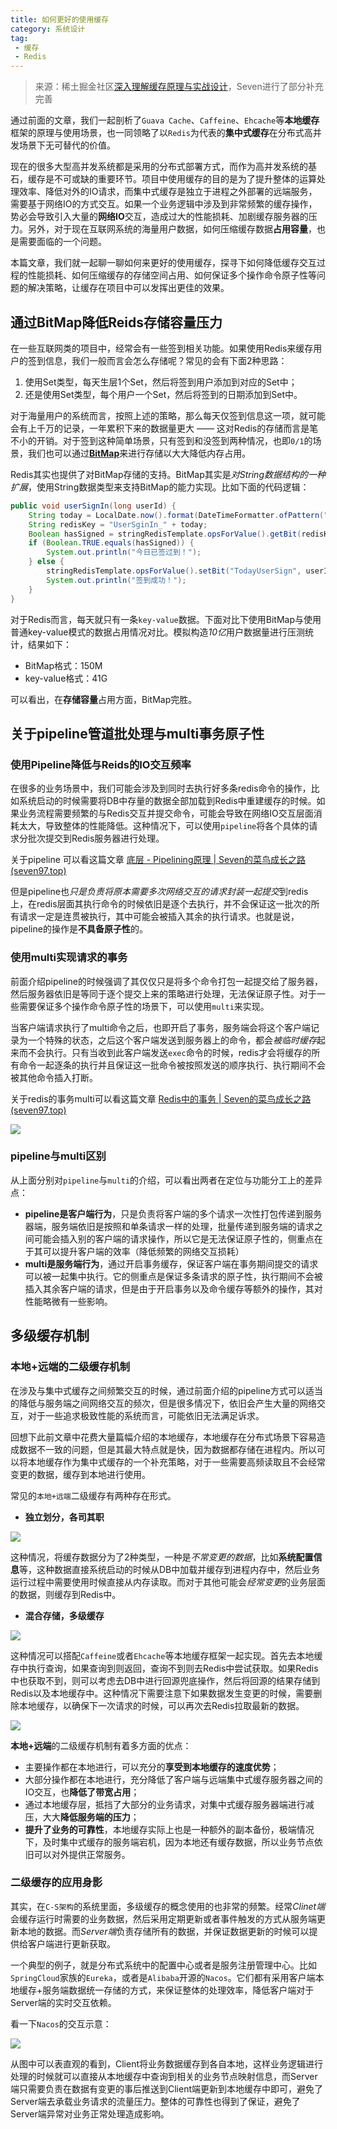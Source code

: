 ```yaml
---
title: 如何更好的使用缓存
category: 系统设计
tag:
 - 缓存
 - Redis
---
```




> 来源：稀土掘金社区[深入理解缓存原理与实战设计](https://juejin.cn/column/7140852038258147358)，Seven进行了部分补充完善



通过前面的文章，我们一起剖析了`Guava Cache`、`Caffeine`、`Ehcache`等**本地缓存**框架的原理与使用场景，也一同领略了以`Redis`为代表的**集中式缓存**在分布式高并发场景下无可替代的价值。

现在的很多大型高并发系统都是采用的分布式部署方式，而作为高并发系统的基石，缓存是不可或缺的重要环节。项目中使用缓存的目的是为了提升整体的运算处理效率、降低对外的IO请求，而集中式缓存是独立于进程之外部署的远端服务，需要基于网络IO的方式交互。如果一个业务逻辑中涉及到非常频繁的缓存操作，势必会导致引入大量的**网络IO**交互，造成过大的性能损耗、加剧缓存服务器的压力。另外，对于现在互联网系统的海量用户数据，如何压缩缓存数据**占用容量**，也是需要面临的一个问题。

本篇文章，我们就一起聊一聊如何来更好的使用缓存，探寻下如何降低缓存交互过程的性能损耗、如何压缩缓存的存储空间占用、如何保证多个操作命令原子性等问题的解决策略，让缓存在项目中可以发挥出更佳的效果。

## 通过BitMap降低Reids存储容量压力

在一些互联网类的项目中，经常会有一些签到相关功能。如果使用Redis来缓存用户的签到信息，我们一般而言会怎么存储呢？常见的会有下面2种思路：

1. 使用Set类型，每天生层1个Set，然后将签到用户添加到对应的Set中；
2. 还是使用Set类型，每个用户一个Set，然后将签到的日期添加到Set中。

对于海量用户的系统而言，按照上述的策略，那么每天仅签到信息这一项，就可能会有上千万的记录，一年累积下来的数据量更大 —— 这对Redis的存储而言是笔不小的开销。对于签到这种简单场景，只有签到和没签到两种情况，也即`0/1`的场景，我们也可以通过[**BitMap**](https://www.seven97.top/cs-basics/data-structure/bitmap.html)来进行存储以大大降低内存占用。



Redis其实也提供了对BitMap存储的支持。BitMap其实是*对String数据结构的一种扩展*，使用String数据类型来支持BitMap的能力实现。比如下面的代码逻辑：

```java
public void userSignIn(long userId) {
    String today = LocalDate.now().format(DateTimeFormatter.ofPattern("yyyy-MM-dd"));
    String redisKey = "UserSginIn_" + today;
    Boolean hasSigned = stringRedisTemplate.opsForValue().getBit(redisKey, userId);
    if (Boolean.TRUE.equals(hasSigned)) {
        System.out.println("今日已签过到！");
    } else {
        stringRedisTemplate.opsForValue().setBit("TodayUserSign", userId, true);
        System.out.println("签到成功！");
    }
}
```

对于Redis而言，每天就只有一条`key-value`数据。下面对比下使用BitMap与使用普通key-value模式的数据占用情况对比。模拟构造*10亿*用户数据量进行压测统计，结果如下：

- BitMap格式：150M
- key-value格式：41G

可以看出，在**存储容量**占用方面，BitMap完胜。



## 关于pipeline管道批处理与multi事务原子性

### 使用Pipeline降低与Reids的IO交互频率

在很多的业务场景中，我们可能会涉及到同时去执行好多条redis命令的操作，比如系统启动的时候需要将DB中存量的数据全部加载到Redis中重建缓存的时候。如果业务流程需要频繁的与Redis交互并提交命令，可能会导致在网络IO交互层面消耗太大，导致整体的性能降低。这种情况下，可以使用`pipeline`将各个具体的请求分批次提交到Redis服务器进行处理。

关于pipeline 可以看这篇文章 [底层 - Pipelining原理 | Seven的菜鸟成长之路 (seven97.top)](https://www.seven97.top/database/redis/02-basement2-pipelining.html)

但是pipeline也*只是负责将原本需要多次网络交互的请求封装一起提交*到redis上，在redis层面其执行命令的时候依旧是逐个去执行，并不会保证这一批次的所有请求一定是连贯被执行，其中可能会被插入其余的执行请求。也就是说，pipeline的操作是**不具备原子性**的。



### 使用multi实现请求的事务

前面介绍pipeline的时候强调了其仅仅只是将多个命令打包一起提交给了服务器，然后服务器依旧是等同于逐个提交上来的策略进行处理，无法保证原子性。对于一些需要保证多个操作命令原子性的场景下，可以使用`multi`来实现。

当客户端请求执行了multi命令之后，也即开启了事务，服务端会将这个客户端记录为一个特殊的状态，之后这个客户端发送到服务器上的命令，都会*被临时缓存*起来而不会执行。只有当收到此客户端发送`exec`命令的时候，redis才会将缓存的所有命令一起逐条的执行并且保证这一批命令被按照发送的顺序执行、执行期间不会被其他命令插入打断。

关于redis的事务multi可以看这篇文章 [Redis中的事务 | Seven的菜鸟成长之路 (seven97.top)](https://www.seven97.top/database/redis/05-transactionofredis.html)

![](https://seven97-blog.oss-cn-hangzhou.aliyuncs.com/imgs/202406130026530.webp)



### pipeline与multi区别

从上面分别对`pipeline`与`multi`的介绍，可以看出两者在定位与功能分工上的差异点：

- **pipeline是客户端行为**，只是负责将客户端的多个请求一次性打包传递到服务器端，服务端依旧是按照和单条请求一样的处理，批量传递到服务端的请求之间可能会插入别的客户端的请求操作，所以它是无法保证原子性的，侧重点在于其可以提升客户端的效率（降低频繁的网络交互损耗）
- **multi是服务端行为**，通过开启事务缓存，保证客户端在事务期间提交的请求可以被一起集中执行。它的侧重点是保证多条请求的原子性，执行期间不会被插入其余客户端的请求，但是由于开启事务以及命令缓存等额外的操作，其对性能略微有一些影响。



## 多级缓存机制

### 本地+远端的二级缓存机制

在涉及与集中式缓存之间频繁交互的时候，通过前面介绍的pipeline方式可以适当的降低与服务端之间网络交互的频次，但是很多情况下，依旧会产生大量的网络交互，对于一些追求极致性能的系统而言，可能依旧无法满足诉求。

回想下此前文章中花费大量篇幅介绍的本地缓存，本地缓存在分布式场景下容易造成数据不一致的问题，但是其最大特点就是快，因为数据都存储在进程内。所以可以将本地缓存作为集中式缓存的一个补充策略，对于一些需要高频读取且不会经常变更的数据，缓存到本地进行使用。

常见的`本地+远端`二级缓存有两种存在形式。

- **独立划分，各司其职**

![](https://seven97-blog.oss-cn-hangzhou.aliyuncs.com/imgs/202406130027806.webp)

这种情况，将缓存数据分为了2种类型，一种是*不常变更的数据*，比如**系统配置信息**等，这种数据直接系统启动的时候从DB中加载并缓存到进程内存中，然后业务运行过程中需要使用时候直接从内存读取。而对于其他可能会*经常变更*的业务层面的数据，则缓存到Redis中。

- **混合存储，多级缓存**

![](https://seven97-blog.oss-cn-hangzhou.aliyuncs.com/imgs/202406130027915.webp)

这种情况可以搭配`Caffeine`或者`Ehcache`等本地缓存框架一起实现。首先去本地缓存中执行查询，如果查询到则返回，查询不到则去Redis中尝试获取。如果Redis中也获取不到，则可以考虑去DB中进行回源兜底操作，然后将回源的结果存储到Redis以及本地缓存中。这种情况下需要注意下如果数据发生变更的时候，需要删除本地缓存，以确保下一次请求的时候，可以再次去Redis拉取最新的数据。

![](https://seven97-blog.oss-cn-hangzhou.aliyuncs.com/imgs/202406130027822.webp)

**本地+远端**的二级缓存机制有着多方面的优点：

- 主要操作都在本地进行，可以充分的**享受到本地缓存的速度优势**；
- 大部分操作都在本地进行，充分降低了客户端与远端集中式缓存服务器之间的IO交互，也**降低了带宽占用**；
- 通过本地缓存层，抵挡了大部分的业务请求，对集中式缓存服务器端进行减压，大大**降低服务端的压力**；
- **提升了业务的可靠性**，本地缓存实际上也是一种额外的副本备份，极端情况下，及时集中式缓存的服务端宕机，因为本地还有缓存数据，所以业务节点依旧可以对外提供正常服务。



### 二级缓存的应用身影

其实，在`C-S架构`的系统里面，多级缓存的概念使用的也非常的频繁。经常*Clinet端*会缓存运行时需要的业务数据，然后采用定期更新或者事件触发的方式从服务端更新本地的数据。而*Server端*负责存储所有的数据，并保证数据更新的时候可以提供给客户端进行更新获取。

一个典型的例子，就是分布式系统中的配置中心或者是服务注册管理中心。比如`SpringCloud`家族的`Eureka`，或者是`Alibaba`开源的`Nacos`。它们都有采用客户端本地缓存+服务端数据统一存储的方式，来保证整体的处理效率，降低客户端对于Server端的实时交互依赖。

看一下`Nacos`的交互示意：

![](https://seven97-blog.oss-cn-hangzhou.aliyuncs.com/imgs/202406130027082.webp)

从图中可以表直观的看到，Client将业务数据缓存到各自本地，这样业务逻辑进行处理的时候就可以直接从本地缓存中查询到相关的业务节点映射信息，而Server端只需要负责在数据有变更的事后推送到Client端更新到本地缓存中即可，避免了Server端去承载业务请求的流量压力。整体的可靠性也得到了保证，避免了Server端异常对业务正常处理造成影响。

<!-- @include: @article-footer.snippet.md -->     